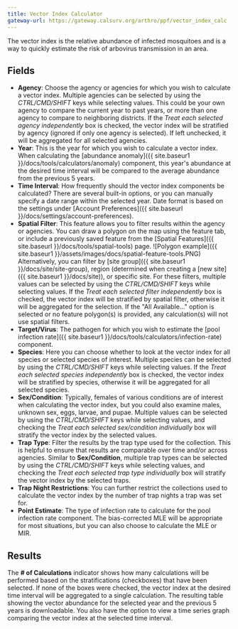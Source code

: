 ```yaml
---
title: Vector Index Calculator
gateway-url: https://gateway.calsurv.org/arthro/ppf/vector_index_calc
---
```

The vector index is the relative abundance of infected mosquitoes and is a way to quickly estimate the risk of arbovirus transmission in an area.

## Fields
* **Agency**: Choose the agency or agencies for which you wish to calculate a vector index. Multiple agencies can be selected by using the *CTRL/CMD/SHIFT* keys while selecting values. This could be your own agency to compare the current year to past years, or more than one agency to compare to neighboring districts. If the *Treat each selected agency independently* box is checked, the vector index will be stratified by agency (ignored if only one agency is selected). If left unchecked, it will be aggregated for all selected agencies.
* **Year**: This is the year for which you wish to calculate a vector index. When calculating the [abundance anomaly]({{ site.baseur1 }}/docs/tools/calculators/anomaly) component, this year's abundance at the desired time interval will be compared to the average abundance from the previous 5 years.
* **Time Interval**: How frequently should the vector index components be calculated? There are several built-in options, or you can manually specify a date range within the selected year. Date format is based on the settings under [Account Preferences]({{ site.baseurl }}/docs/settings/account-preferences).
* **Spatial Filter**: This feature allows you to filter results within the agency or agencies. You can draw a polygon on the map using the feature tab, or include a previously saved feature from the [Spatial Features]({{ site.baseurl }}/docs/tools/spatial-tools) page. ![Polygon example]({{ site.baseur1 }}/assets/images/docs/spatial-feature-tools.PNG) Alternatively, you can filter by [site group]({{ site.baseur1 }}/docs/site/site-group), region (determined when creating a [new site]({{ site.baseur1 }}/docs/site)), or specific site. For these filters, multiple values can be selected by using the *CTRL/CMD/SHIFT* keys while selecting values. If the *Treat each selected filter independently* box is checked, the vector index will be stratified by spatial filter, otherwise it will be aggregated for the selection. If the "All Available..." option is selected or no feature polygon(s) is provided, any calculation(s) will not use spatial filters.
* **Target/Virus**: The pathogen for which you wish to estimate the [pool infection rate]({{ site.baseur1 }}/docs/tools/calculators/infection-rate) component.
* **Species**: Here you can choose whether to look at the vector index for all species or selected species of interest. Multiple species can be selected by using the *CTRL/CMD/SHIFT* keys while selecting values. If the *Treat each selected species independently* box is checked, the vector index will be stratified by species, otherwise it will be aggregated for all selected species.
* **Sex/Condition**: Typically, females of various conditions are of interest when calculating the vector index, but you could also examine males, unknown sex, eggs, larvae, and pupae. Multiple values can be selected by using the *CTRL/CMD/SHIFT* keys while selecting values, and checking the *Treat each selected sex/condition individually* box will stratify the vector index by the selected values.
* **Trap Type**: Filter the results by the trap type used for the collection. This is helpful to ensure that results are comparable over time and/or across agencies. Similar to **Sex/Condition**, multiple trap types can be selected by using the *CTRL/CMD/SHIFT* keys while selecting values, and checking the *Treat each selected trap type individually* box will stratify the vector index by the selected traps.
* **Trap Night Restrictions**: You can further restrict the collections used to calculate the vector index by the number of trap nights a trap was set for.
* **Point Estimate**: The type of infection rate to calculate for the pool infection rate component. The bias-corrected MLE will be appropriate for most situations, but you can also choose to calculate the MLE or MIR.

## Results
The **# of Calculations** indicator shows how many calculations will be performed based on the stratifications (checkboxes) that have been selected. If none of the boxes were checked, the vector index at the desired time interval will be aggregated to a single calculation. The resulting table showing the vector abundance for the selected year and the previous 5 years is downloadable. You also have the option to view a time series graph comparing the vector index at the selected time interval.
